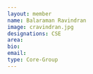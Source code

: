```yaml
---
layout: member
name: Balaraman Ravindran
image: cravindran.jpg
designations: CSE
area:
bio:
email:
type: Core-Group
---
```


